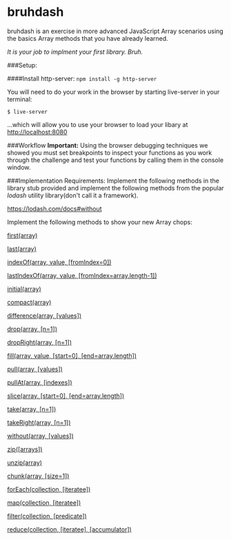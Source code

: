 # bruhdash
bruhdash is an exercise in more advanced JavaScript Array scenarios using the basics Array methods that you have already learned.

_It is your job to implment your first library. Bruh._

###Setup:

####Install http-server:
`npm install -g http-server`

You will need to do your work in the browser by starting live-server in your terminal:

`$ live-server`

...which will allow you to use your browser to load your libary at [http://localhost:8080](http://localhost:8080)


###Workflow
__Important:__ Using the browser debugging techniques we showed you must set breakpoints to inspect your functions as you work through the challenge and test your functions by calling them in the console window.

###Implementation Requirements:
Implement the following methods in the library stub provided and implement the following methods from the popular _lodash_ utility library(don't call it a framework).

https://lodash.com/docs#without

Implement the following methods to show your new Array chops:

[first(array)](https://lodash.com/docs#first)

[last(array)](https://lodash.com/docs#last)

[indexOf(array, value, [fromIndex=0])](https://lodash.com/docs#indexOf)

[lastIndexOf(array, value, [fromIndex=array.length-1])](https://lodash.com/docs#lastIndexOf)

[initial(array)](https://lodash.com/docs#initial)

[compact(array)](https://lodash.com/docs#compact)

[difference(array, [values])](https://lodash.com/docs#difference)

[drop(array, [n=1])](https://lodash.com/docs#drop)

[dropRight(array, [n=1])](https://lodash.com/docs#dropRight)

[fill(array, value, [start=0], [end=array.length])](https://lodash.com/docs#fill)

[pull(array, [values])](https://lodash.com/docs#pull)

[pullAt(array, [indexes])](https://lodash.com/docs#pullAt)

[slice(array, [start=0], [end=array.length])](https://lodash.com/docs#slice)

[take(array, [n=1])](https://lodash.com/docs#take)

[takeRight(array, [n=1])](https://lodash.com/docs#takeRight)

[without(array, [values])](https://lodash.com/docs#without)

[zip([arrays])](https://lodash.com/docs#zip)

[unzip(array)](https://lodash.com/docs#unzip)

[chunk(array, [size=1])](https://lodash.com/docs#chunk)

[forEach(collection, [iteratee])](https://lodash.com/docs/4.17.4#forEach)

[map(collection, [iteratee])](https://lodash.com/docs/4.17.4#map)

[filter(collection, [predicate])](https://lodash.com/docs/4.17.4#filter)

[reduce(collection, [iteratee], [accumulator])](https://lodash.com/docs/4.17.4#reduce)